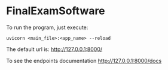 # FinalExamSoftware


To run the program, just execute: 



    uvicorn <main_file>:<app_name> --reload

The default url is: http://127.0.0.1:8000/


To see the endpoints documentation http://127.0.0.1:8000/docs

